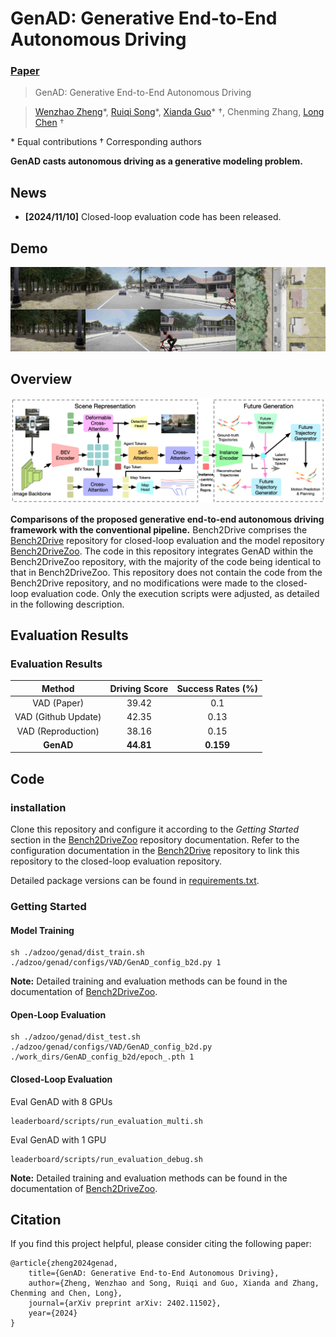 # GenAD: Generative End-to-End Autonomous Driving

### [Paper](https://arxiv.org/pdf/2402.11502)

> GenAD: Generative End-to-End Autonomous Driving

> [Wenzhao Zheng](https://wzzheng.net/)\*, [Ruiqi Song](https://scholar.google.com.hk/citations?user=hMSOTPoAAAAJ&hl=zh-CN)\*, [Xianda Guo](https://scholar.google.com/citations?user=jPvOqgYAAAAJ)\* $\dagger$, Chenming Zhang, [Long Chen](https://scholar.google.com/citations?user=jzvXnkcAAAAJ) $\dagger$

\* Equal contributions $\dagger$ Corresponding authors

**GenAD casts autonomous driving as a generative modeling problem.**

## News 

- **[2024/11/10]**  Closed-loop evaluation code has been released.

## Demo

![vis](./assets/carla.png)

## Overview

![framework](./assets/framework.png)

**Comparisons of the proposed generative end-to-end autonomous driving framework with the conventional pipeline.** Bench2Drive comprises the [Bench2Drive](https://github.com/Thinklab-SJTU/Bench2Drive) repository for closed-loop evaluation and the model repository [Bench2DriveZoo](https://github.com/Thinklab-SJTU/Bench2DriveZoo/tree/uniad/vad). The code in this repository integrates GenAD within the Bench2DriveZoo repository, with the majority of the code being identical to that in Bench2DriveZoo. This repository does not contain the code from the Bench2Drive repository, and no modifications were made to the closed-loop evaluation code. Only the execution scripts were adjusted, as detailed in the following description.

## Evaluation Results

### Evaluation Results

|       Method        | Driving Score | Success Rates (%) |
| :-----------------: | :-----------: | :---------------: |
|     VAD (Paper)     |     39.42     |        0.1        |
| VAD (Github Update) |     42.35     |       0.13        |
| VAD (Reproduction)  |     38.16     |       0.15        |
|      **GenAD**      |   **44.81**   |     **0.159**     |

## Code 
### installation

Clone this repository and configure it according to the *Getting Started* section in the [Bench2DriveZoo](https://github.com/Thinklab-SJTU/Bench2DriveZoo/tree/uniad/vad) repository documentation. Refer to the configuration documentation in the [Bench2Drive](https://github.com/Thinklab-SJTU/Bench2Drive)  repository to link this repository to the closed-loop evaluation repository.

Detailed package versions can be found in [requirements.txt](../requirements.txt).

### Getting Started

#### Model Training

``` 
sh ./adzoo/genad/dist_train.sh ./adzoo/genad/configs/VAD/GenAD_config_b2d.py 1
```

**Note:** Detailed training and evaluation methods can be found in the documentation of [Bench2DriveZoo](https://github.com/Thinklab-SJTU/Bench2DriveZoo/tree/uniad/vad).

#### Open-Loop Evaluation

```
sh ./adzoo/genad/dist_test.sh ./adzoo/genad/configs/VAD/GenAD_config_b2d.py ./work_dirs/GenAD_config_b2d/epoch_.pth 1
```

#### Closed-Loop Evaluation

Eval GenAD with 8 GPUs

```shell
leaderboard/scripts/run_evaluation_multi.sh
```

Eval GenAD with 1 GPU

```shell
leaderboard/scripts/run_evaluation_debug.sh
```

**Note:** Detailed training and evaluation methods can be found in the documentation of [Bench2DriveZoo](https://github.com/Thinklab-SJTU/Bench2DriveZoo/tree/uniad/vad).

## Citation

If you find this project helpful, please consider citing the following paper:
```
@article{zheng2024genad,
    title={GenAD: Generative End-to-End Autonomous Driving},
    author={Zheng, Wenzhao and Song, Ruiqi and Guo, Xianda and Zhang, Chenming and Chen, Long},
    journal={arXiv preprint arXiv: 2402.11502},
    year={2024}
}
```

